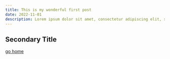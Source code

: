 ```yaml
---
title: This is my wonderful first post
date: 2022-11-01
description: Lorem ipsum dolor sit amet, consectetur adipiscing elit, sed do eiusmod tempor incididunt ut labore et dolore magna aliqua.
---
```


## Secondary Title

[go home](/)
